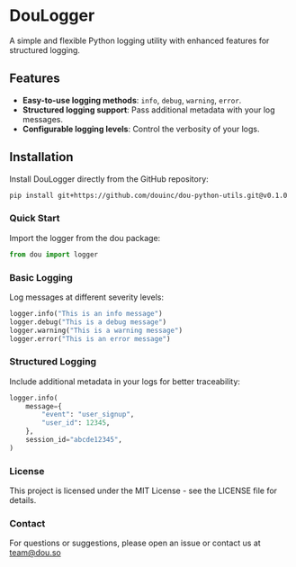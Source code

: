 # DouLogger

A simple and flexible Python logging utility with enhanced features for structured logging.

## Features

- **Easy-to-use logging methods**: `info`, `debug`, `warning`, `error`.
- **Structured logging support**: Pass additional metadata with your log messages.
- **Configurable logging levels**: Control the verbosity of your logs.

## Installation

Install DouLogger directly from the GitHub repository:

```bash
pip install git+https://github.com/douinc/dou-python-utils.git@v0.1.0
```

### Quick Start

Import the logger from the dou package:

```python
from dou import logger
```

### Basic Logging

Log messages at different severity levels:

```python
logger.info("This is an info message")
logger.debug("This is a debug message")
logger.warning("This is a warning message")
logger.error("This is an error message")
```

### Structured Logging

Include additional metadata in your logs for better traceability:

```python
logger.info(
    message={
        "event": "user_signup",
        "user_id": 12345,
    },
    session_id="abcde12345",
)
```

### License

This project is licensed under the MIT License - see the LICENSE file for details.

### Contact

For questions or suggestions, please open an issue or contact us at team@dou.so
